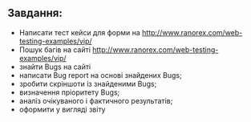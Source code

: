 ## Завдання:

- Написати тест кейси для форми на http://www.ranorex.com/web-testing-examples/vip/
- Пошук багів на сайті http://www.ranorex.com/web-testing-examples/vip/
- знайти  Bugs на сайті
- написати Bug report на основі знайдених Bugs;
- зробити скріншоти із знайденими Bugs;
- визначення пріоритету Bugs;
- аналіз очікуваного і фактичного результатів;
- оформити у вигляді звіту 
